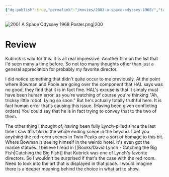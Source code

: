 ```yaml
---
{"dg-publish":true,"permalink":"/movies/2001-a-space-odyssey-1968/","tags":["movies"],"created":"2024-06-18","updated":"2024-11-08"}
---
```



![2001 A Space Odyssey 1968 Poster.png|200](/img/user/Attachments/2001%20A%20Space%20Odyssey%201968%20Poster.png)

# Review

Kubrick is wild for this. It is all real impressive. Another film on the list that I'd seen many a time before. So not too many thoughts other than just a general appreciation for probably my favorite director.

I did notice something that didn't quite occur to me previously. At the point where Bowman and Poole are going over the component that HAL says was no good, they find that it is in fact fine. HAL's excuse is that it simply must have been human error. as you're watching of course you're thinking "Ah, tricksy little robot. Lying so soon." But he's actually totally truthful here. It is fact human error that's causing this issue. (Having been given conflicting orders) You could say that he is in fact trying to convey that to the two of them.

The other thing I thought of, having been fully Lynch-pilled since the last time I saw this film is the whole ending scene in the beyond. I bet you anything the red room scenes in Twin Peaks are a sort of homage to this bit. Where Bowman is seeing himself in the weirdo hotel. It's even got the marble statues. I believe I read in [[Books/David Lynch - Catching the Big Fish\|Catching the Big Fish]] that Kubrick was one of Lynch's favorite directors. So I wouldn't be surprised if that's the case with the red room. Need to look into the art that is displayed in that place. I would imagine there is a deeper meaning behind the choice in what art to show.
